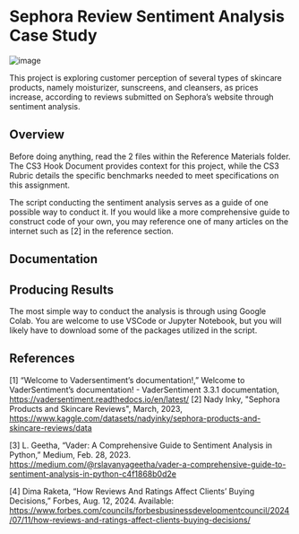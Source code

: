 # Sephora Review Sentiment Analysis Case Study

![image](https://github.com/user-attachments/assets/f713537a-b627-46a6-8ca4-25f08c6fa3bb)

  This project is exploring customer perception of several types of skincare products, namely moisturizer, sunscreens, and cleansers, as prices increase, according to reviews submitted on Sephora’s website through sentiment analysis.

## Overview

Before doing anything, read the 2 files within the Reference Materials folder. The CS3 Hook Document provides context for this project, while the CS3 Rubric details the specific benchmarks needed to meet specifications on this assignment.


  The script conducting the sentiment analysis serves as a guide of one possible way to conduct it. If you would like a more comprehensive guide to construct code of your own, you may reference one of many articles on the internet such as [2] in the reference section.

## Documentation


## Producing Results

The most simple way to conduct the analysis is through using Google Colab. You are welcome to use VSCode or Jupyter Notebook, but you will likely have to download some of the packages utilized in the script.


## References

[1] “Welcome to Vadersentiment’s documentation!,” Welcome to VaderSentiment’s
documentation! - VaderSentiment 3.3.1 documentation,
https://vadersentiment.readthedocs.io/en/latest/
‌
[2] Nady Inky, "Sephora Products and Skincare Reviews", March, 2023, https://www.kaggle.com/datasets/nadyinky/sephora-products-and-skincare-reviews/data

[3] L. Geetha, “Vader: A Comprehensive Guide to Sentiment Analysis in Python,” Medium, Feb. 28, 2023. https://medium.com/@rslavanyageetha/vader-a-comprehensive-guide-to-sentiment-analysis-in-python-c4f1868b0d2e

[4] Dima Raketa, “How Reviews And Ratings Affect Clients’ Buying Decisions,” Forbes, Aug. 12, 2024. Available: https://www.forbes.com/councils/forbesbusinessdevelopmentcouncil/2024/07/11/how-reviews-and-ratings-affect-clients-buying-decisions/
‌
